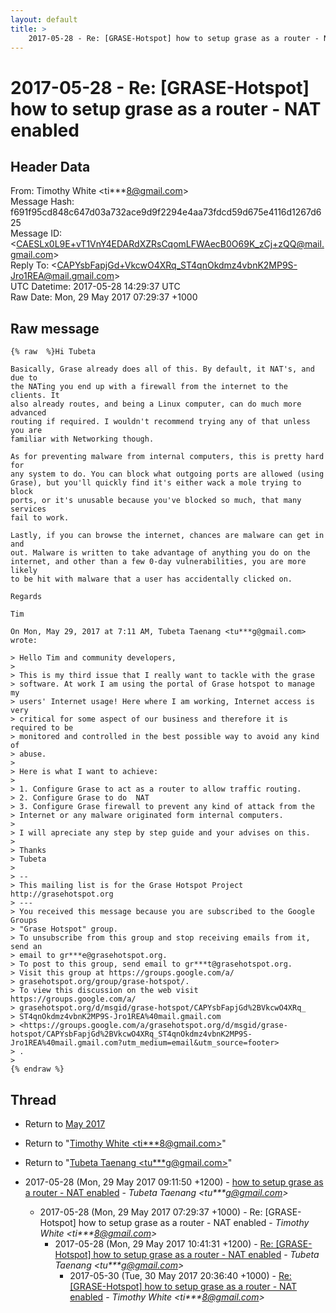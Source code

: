 ```yaml
---
layout: default
title: >
    2017-05-28 - Re: [GRASE-Hotspot] how to setup grase as a router - NAT enabled
---
```


# 2017-05-28 - Re: [GRASE-Hotspot] how to setup grase as a router - NAT enabled

## Header Data

From: Timothy White \<ti***8@gmail.com\><br>
Message Hash: f691f95cd848c647d03a732ace9d9f2294e4aa73fdcd59d675e4116d1267d625<br>
Message ID: \<CAESLx0L9E+vT1VnY4EDARdXZRsCqomLFWAecB0O69K_zCj+zQQ@mail.gmail.com\><br>
Reply To: \<CAPYsbFapjGd+VkcwO4XRq_ST4qnOkdmz4vbnK2MP9S-Jro1REA@mail.gmail.com\><br>
UTC Datetime: 2017-05-28 14:29:37 UTC<br>
Raw Date: Mon, 29 May 2017 07:29:37 +1000<br>

## Raw message

```
{% raw  %}Hi Tubeta

Basically, Grase already does all of this. By default, it NAT's, and due to
the NATing you end up with a firewall from the internet to the clients. It
also already routes, and being a Linux computer, can do much more advanced
routing if required. I wouldn't recommend trying any of that unless you are
familiar with Networking though.

As for preventing malware from internal computers, this is pretty hard for
any system to do. You can block what outgoing ports are allowed (using
Grase), but you'll quickly find it's either wack a mole trying to block
ports, or it's unusable because you've blocked so much, that many services
fail to work.

Lastly, if you can browse the internet, chances are malware can get in and
out. Malware is written to take advantage of anything you do on the
internet, and other than a few 0-day vulnerabilities, you are more likely
to be hit with malware that a user has accidentally clicked on.

Regards

Tim

On Mon, May 29, 2017 at 7:11 AM, Tubeta Taenang <tu***g@gmail.com>
wrote:

> Hello Tim and community developers,
>
> This is my third issue that I really want to tackle with the grase
> software. At work I am using the portal of Grase hotspot to manage my
> users' Internet usage! Here where I am working, Internet access is very
> critical for some aspect of our business and therefore it is required to be
> monitored and controlled in the best possible way to avoid any kind of
> abuse.
>
> Here is what I want to achieve:
>
> 1. Configure Grase to act as a router to allow traffic routing.
> 2. Configure Grase to do  NAT
> 3. Configure Grase firewall to prevent any kind of attack from the
> Internet or any malware originated form internal computers.
>
> I will apreciate any step by step guide and your advises on this.
>
> Thanks
> Tubeta
>
> --
> This mailing list is for the Grase Hotspot Project http://grasehotspot.org
> ---
> You received this message because you are subscribed to the Google Groups
> "Grase Hotspot" group.
> To unsubscribe from this group and stop receiving emails from it, send an
> email to gr***e@grasehotspot.org.
> To post to this group, send email to gr***t@grasehotspot.org.
> Visit this group at https://groups.google.com/a/
> grasehotspot.org/group/grase-hotspot/.
> To view this discussion on the web visit https://groups.google.com/a/
> grasehotspot.org/d/msgid/grase-hotspot/CAPYsbFapjGd%2BVkcwO4XRq_
> ST4qnOkdmz4vbnK2MP9S-Jro1REA%40mail.gmail.com
> <https://groups.google.com/a/grasehotspot.org/d/msgid/grase-hotspot/CAPYsbFapjGd%2BVkcwO4XRq_ST4qnOkdmz4vbnK2MP9S-Jro1REA%40mail.gmail.com?utm_medium=email&utm_source=footer>
> .
>
{% endraw %}
```

## Thread

+ Return to [May 2017](/archive/2017/05)

+ Return to "[Timothy White <ti***8<span>@</span>gmail.com>](/authors/ti___8_at_gmail_com)"
+ Return to "[Tubeta Taenang <tu***g<span>@</span>gmail.com>](/authors/tu___g_at_gmail_com)"

+ 2017-05-28 (Mon, 29 May 2017 09:11:50 +1200) - [how to setup grase as a router - NAT enabled](/archive/2017/05/e5479e8e1a61b0feffb5aac65b47d932f183438a8214aadcacc44a0078860793) - _Tubeta Taenang \<tu***g@gmail.com\>_
  + 2017-05-28 (Mon, 29 May 2017 07:29:37 +1000) - Re: [GRASE-Hotspot] how to setup grase as a router - NAT enabled - _Timothy White \<ti***8@gmail.com\>_
    + 2017-05-28 (Mon, 29 May 2017 10:41:31 +1200) - [Re: [GRASE-Hotspot] how to setup grase as a router - NAT enabled](/archive/2017/05/50ea867315d87a8532aeafc4be0f1470ec985d33ec02d3c542feec22ff479f92) - _Tubeta Taenang \<tu***g@gmail.com\>_
      + 2017-05-30 (Tue, 30 May 2017 20:36:40 +1000) - [Re: [GRASE-Hotspot] how to setup grase as a router - NAT enabled](/archive/2017/05/ceba0582ce5f897ba89b77e8eb81adca032c16e91563ffc449b2fcebb377f286) - _Timothy White \<ti***8@gmail.com\>_

